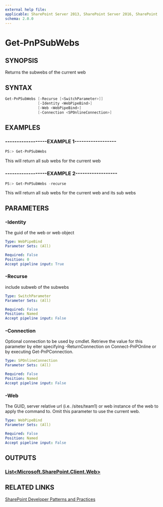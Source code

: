 ```yaml
---
external help file:
applicable: SharePoint Server 2013, SharePoint Server 2016, SharePoint Online
schema: 2.0.0
---
```

# Get-PnPSubWebs

## SYNOPSIS
Returns the subwebs of the current web

## SYNTAX 

```powershell
Get-PnPSubWebs [-Recurse [<SwitchParameter>]]
               [-Identity <WebPipeBind>]
               [-Web <WebPipeBind>]
               [-Connection <SPOnlineConnection>]
```

## EXAMPLES

### ------------------EXAMPLE 1------------------
```powershell
PS:> Get-PnPSubWebs
```

This will return all sub webs for the current web

### ------------------EXAMPLE 2------------------
```powershell
PS:> Get-PnPSubWebs -recurse
```

This will return all sub webs for the current web and its sub webs

## PARAMETERS

### -Identity
The guid of the web or web object

```yaml
Type: WebPipeBind
Parameter Sets: (All)

Required: False
Position: 0
Accept pipeline input: True
```

### -Recurse
include subweb of the subwebs

```yaml
Type: SwitchParameter
Parameter Sets: (All)

Required: False
Position: Named
Accept pipeline input: False
```

### -Connection
Optional connection to be used by cmdlet. Retrieve the value for this parameter by eiter specifying -ReturnConnection on Connect-PnPOnline or by executing Get-PnPConnection.

```yaml
Type: SPOnlineConnection
Parameter Sets: (All)

Required: False
Position: Named
Accept pipeline input: False
```

### -Web
The GUID, server relative url (i.e. /sites/team1) or web instance of the web to apply the command to. Omit this parameter to use the current web.

```yaml
Type: WebPipeBind
Parameter Sets: (All)

Required: False
Position: Named
Accept pipeline input: False
```

## OUTPUTS

### [List<Microsoft.SharePoint.Client.Web>](https://msdn.microsoft.com/en-us/library/microsoft.sharepoint.client.web.aspx)

## RELATED LINKS

[SharePoint Developer Patterns and Practices](http://aka.ms/sppnp)

